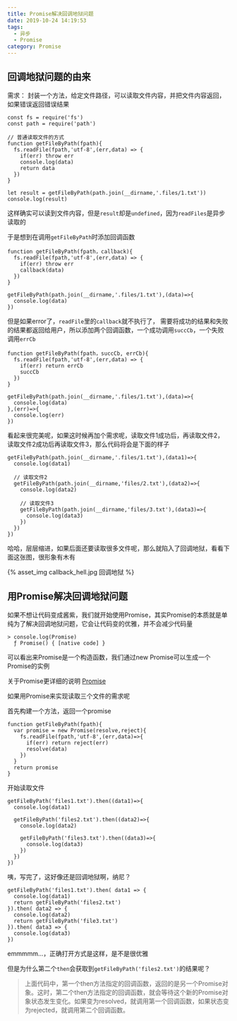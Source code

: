 ```yaml
---
title: Promise解决回调地狱问题
date: 2019-10-24 14:19:53
tags: 
  - 异步
  - Promise
category: Promise
---
```


## 回调地狱问题的由来

需求： 封装一个方法，给定文件路径，可以读取文件内容，并把文件内容返回，如果错误返回错误结果

    const fs = require('fs')
    const path = require('path')

    // 普通读取文件的方式
    function getFileByPath(fpath){
      fs.readFile(fpath,'utf-8',(err,data) => {
        if(err) throw err
        console.log(data)
        return data
      })
    }
    
    let result = getFileByPath(path.join(__dirname,'.files/1.txt'))
    console.log(result)

 
这样确实可以读到文件内容，但是`result`却是`undefined`，因为`readFiles`是异步读取的

于是想到在调用`getFileByPath`时添加回调函数

    function getFileByPath(fpath，callback){
      fs.readFile(fpath,'utf-8',(err,data) => {
        if(err) throw err
        callback(data)
      })
    }
    
    getFileByPath(path.join(__dirname,'.files/1.txt'),(data)=>{
      console.log(data)
    })

但是如果error了，`readFile`里的`callback`就不执行了，
需要将成功的结果和失败的结果都返回给用户，所以添加两个回调函数，一个成功调用`succCb`，一个失败调用`errCb`

    function getFileByPath(fpath，succCb, errCb){
      fs.readFile(fpath,'utf-8',(err,data) => {
        if(err) return errCb
        succCb
      })
    }
    
    getFileByPath(path.join(__dirname,'.files/1.txt'),(data)=>{
      console.log(data)
    },(err)=>{
      console.log(err)
    })

看起来很完美呢，如果这时候再加个需求呢，读取文件1成功后，再读取文件2，读取文件2成功后再读取文件3，那么代码将会是下面的样子
    
    getFileByPath(path.join(__dirname,'.files/1.txt'),(data1)=>{
      console.log(data1)

      // 读取文件2
      getFileByPath(path.join(__dirname,'files/2.txt'),(data2)=>{
        console.log(data2)

        // 读取文件3
        getFileByPath(path.join(__dirname,'files/3.txt'),(data3)=>{
          console.log(data3)
        })
      })
    })

哈哈，层层缩进，如果后面还要读取很多文件呢，那么就陷入了回调地狱，看看下面这张图，很形象有木有

{% asset_img callback_hell.jpg 回调地狱 %}

## 用Promise解决回调地狱问题

如果不想让代码变成酱紫，我们就开始使用Promise，其实Promise的本质就是单纯为了解决回调地狱问题，它会让代码变的优雅，并不会减少代码量

    > console.log(Promise)
      ƒ Promise() { [native code] }

可以看出来Promise是一个构造函数，我们通过new Promise可以生成一个Promise的实例

关于Promise更详细的说明 [Promise](http://es6.ruanyifeng.com/?search=fetch&x=0&y=0#docs/promise)

如果用Promise来实现读取三个文件的需求呢

首先构建一个方法，返回一个promise
    
    function getFileByPath(fpath){
      var promise = new Promise(resolve,reject){
        fs.readFile(fpath,'utf-8',(err,data)=>{
          if(err) return reject(err)
          resolve(data)
        })
      }
      return promise
    }
  
开始读取文件

    getFileByPath('files1.txt').then((data1)=>{
      console.log(data1)

      getFileByPath('files2.txt').then((data2)=>{
        console.log(data2)

        getFileByPath('files3.txt').then((data3)=>{
          console.log(data3)
        })
      })
    })

咦，写完了，这好像还是回调地狱啊，纳尼？

    getFileByPath('files1.txt').then( data1 => {
      console.log(data1)
      return getFileByPath('files2.txt')
    }).then( data2 => {
      console.log(data2)
      return getFileByPath('file3.txt')
    }).then( data3 => {
      console.log(data3)
    })

emmmmm...，正确打开方式是这样，是不是很优雅

但是为什么第二个`then`会获取到`getFileByPath('files2.txt')`的结果呢？

> 上面代码中，第一个then方法指定的回调函数，返回的是另一个Promise对象。这时，第二个then方法指定的回调函数，就会等待这个新的Promise对象状态发生变化。如果变为resolved，就调用第一个回调函数，如果状态变为rejected，就调用第二个回调函数。



